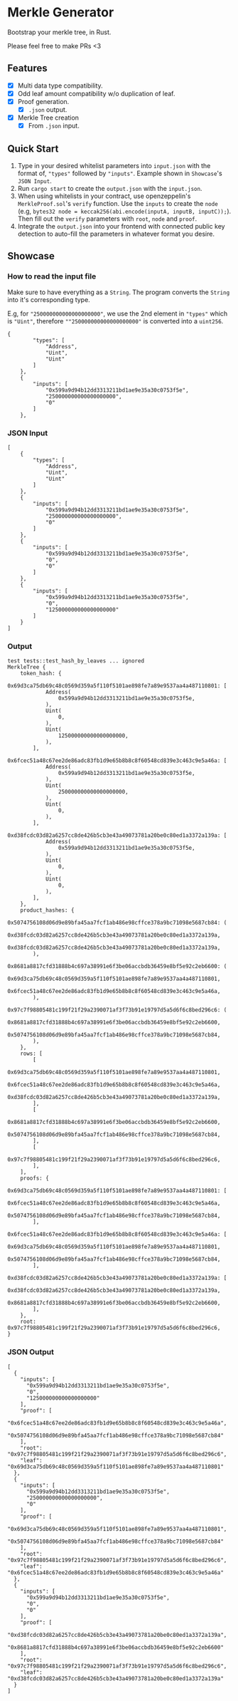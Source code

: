 # Merkle Generator

Bootstrap your merkle tree, in Rust.

Please feel free to make PRs <3

## Features

- [x] Multi data type compatibility.
- [x] Odd leaf amount compatibility w/o duplication of leaf.
- [x] Proof generation.
  - [x] `.json` output.
- [x] Merkle Tree creation
  - [x] From `.json` input.

## Quick Start

1. Type in your desired whitelist parameters into `input.json` with the format of, `"types"` followed by `"inputs"`. Example shown in `Showcase`'s `JSON Input`.
2. Run `cargo start` to create the `output.json` with the `input.json`.
3. When using whitelists in your contract, use openzeppelin's `MerkleProof.sol`'s `verify` function. Use the `inputs` to create the `node` (e.g, `bytes32 node = keccak256(abi.encode(inputA, inputB, inputC));`). Then fill out the `verify` parameters with `root`, `node` and `proof`.
4. Integrate the `output.json` into your frontend with connected public key detection to auto-fill the parameters in whatever format you desire.

## Showcase

### How to read the input file

Make sure to have everything as a `String`. The program converts the `String` into it's corresponding type.

E.g, for `"250000000000000000000"`, we use the 2nd element in `"types"` which is `"Uint"`, therefore `""250000000000000000000"` is converted into a `uint256`.

```
{
        "types": [
            "Address",
            "Uint",
            "Uint"
        ]
    },
    {
        "inputs": [
            "0x599a9d94b12dd3313211bd1ae9e35a30c0753f5e",
            "250000000000000000000",
            "0"
        ]
    },
```

### JSON Input

```
[
    {
        "types": [
            "Address",
            "Uint",
            "Uint"
        ]
    },
    {
        "inputs": [
            "0x599a9d94b12dd3313211bd1ae9e35a30c0753f5e",
            "250000000000000000000",
            "0"
        ]
    },
    {
        "inputs": [
            "0x599a9d94b12dd3313211bd1ae9e35a30c0753f5e",
            "0",
            "0"
        ]
    },
    {
        "inputs": [
            "0x599a9d94b12dd3313211bd1ae9e35a30c0753f5e",
            "0",
            "125000000000000000000"
        ]
    }
]
```

### Output

```
test tests::test_hash_by_leaves ... ignored
MerkleTree {
    token_hash: {
        0x69d3ca75db69c48c0569d359a5f110f5101ae898fe7a89e9537aa4a487110801: [
            Address(
                0x599a9d94b12dd3313211bd1ae9e35a30c0753f5e,
            ),
            Uint(
                0,
            ),
            Uint(
                125000000000000000000,
            ),
        ],
        0x6fcec51a48c67ee2de86adc83fb1d9e65b8b8c8f60548cd839e3c463c9e5a46a: [
            Address(
                0x599a9d94b12dd3313211bd1ae9e35a30c0753f5e,
            ),
            Uint(
                250000000000000000000,
            ),
            Uint(
                0,
            ),
        ],
        0xd38fcdc03d82a6257cc8de426b5cb3e43a49073781a20be0c80ed1a3372a139a: [
            Address(
                0x599a9d94b12dd3313211bd1ae9e35a30c0753f5e,
            ),
            Uint(
                0,
            ),
            Uint(
                0,
            ),
        ],
    },
    product_hashes: {
        0x5074756108d06d9e89bfa45aa7fcf1ab486e98cffce378a9bc71098e5687cb84: (
            0xd38fcdc03d82a6257cc8de426b5cb3e43a49073781a20be0c80ed1a3372a139a,
            0xd38fcdc03d82a6257cc8de426b5cb3e43a49073781a20be0c80ed1a3372a139a,
        ),
        0x8681a8817cfd31888b4c697a38991e6f3be06accbdb36459e8bf5e92c2eb6600: (
            0x69d3ca75db69c48c0569d359a5f110f5101ae898fe7a89e9537aa4a487110801,
            0x6fcec51a48c67ee2de86adc83fb1d9e65b8b8c8f60548cd839e3c463c9e5a46a,
        ),
        0x97c7f98805481c199f21f29a2390071af3f73b91e19797d5a5d6f6c8bed296c6: (
            0x8681a8817cfd31888b4c697a38991e6f3be06accbdb36459e8bf5e92c2eb6600,
            0x5074756108d06d9e89bfa45aa7fcf1ab486e98cffce378a9bc71098e5687cb84,
        ),
    },
    rows: [
        [
            0x69d3ca75db69c48c0569d359a5f110f5101ae898fe7a89e9537aa4a487110801,
            0x6fcec51a48c67ee2de86adc83fb1d9e65b8b8c8f60548cd839e3c463c9e5a46a,
            0xd38fcdc03d82a6257cc8de426b5cb3e43a49073781a20be0c80ed1a3372a139a,
        ],
        [
            0x8681a8817cfd31888b4c697a38991e6f3be06accbdb36459e8bf5e92c2eb6600,
            0x5074756108d06d9e89bfa45aa7fcf1ab486e98cffce378a9bc71098e5687cb84,
        ],
        [
            0x97c7f98805481c199f21f29a2390071af3f73b91e19797d5a5d6f6c8bed296c6,
        ],
    ],
    proofs: {
        0x69d3ca75db69c48c0569d359a5f110f5101ae898fe7a89e9537aa4a487110801: [
            0x6fcec51a48c67ee2de86adc83fb1d9e65b8b8c8f60548cd839e3c463c9e5a46a,
            0x5074756108d06d9e89bfa45aa7fcf1ab486e98cffce378a9bc71098e5687cb84,
        ],
        0x6fcec51a48c67ee2de86adc83fb1d9e65b8b8c8f60548cd839e3c463c9e5a46a: [
            0x69d3ca75db69c48c0569d359a5f110f5101ae898fe7a89e9537aa4a487110801,
            0x5074756108d06d9e89bfa45aa7fcf1ab486e98cffce378a9bc71098e5687cb84,
        ],
        0xd38fcdc03d82a6257cc8de426b5cb3e43a49073781a20be0c80ed1a3372a139a: [
            0xd38fcdc03d82a6257cc8de426b5cb3e43a49073781a20be0c80ed1a3372a139a,
            0x8681a8817cfd31888b4c697a38991e6f3be06accbdb36459e8bf5e92c2eb6600,
        ],
    },
    root: 0x97c7f98805481c199f21f29a2390071af3f73b91e19797d5a5d6f6c8bed296c6,
}
```

### JSON Output

```
[
  {
    "inputs": [
      "0x599a9d94b12dd3313211bd1ae9e35a30c0753f5e",
      "0",
      "125000000000000000000"
    ],
    "proof": [
      "0x6fcec51a48c67ee2de86adc83fb1d9e65b8b8c8f60548cd839e3c463c9e5a46a",
      "0x5074756108d06d9e89bfa45aa7fcf1ab486e98cffce378a9bc71098e5687cb84"
    ],
    "root": "0x97c7f98805481c199f21f29a2390071af3f73b91e19797d5a5d6f6c8bed296c6",
    "leaf": "0x69d3ca75db69c48c0569d359a5f110f5101ae898fe7a89e9537aa4a487110801"
  },
  {
    "inputs": [
      "0x599a9d94b12dd3313211bd1ae9e35a30c0753f5e",
      "250000000000000000000",
      "0"
    ],
    "proof": [
      "0x69d3ca75db69c48c0569d359a5f110f5101ae898fe7a89e9537aa4a487110801",
      "0x5074756108d06d9e89bfa45aa7fcf1ab486e98cffce378a9bc71098e5687cb84"
    ],
    "root": "0x97c7f98805481c199f21f29a2390071af3f73b91e19797d5a5d6f6c8bed296c6",
    "leaf": "0x6fcec51a48c67ee2de86adc83fb1d9e65b8b8c8f60548cd839e3c463c9e5a46a"
  },
  {
    "inputs": [
      "0x599a9d94b12dd3313211bd1ae9e35a30c0753f5e",
      "0",
      "0"
    ],
    "proof": [
      "0xd38fcdc03d82a6257cc8de426b5cb3e43a49073781a20be0c80ed1a3372a139a",
      "0x8681a8817cfd31888b4c697a38991e6f3be06accbdb36459e8bf5e92c2eb6600"
    ],
    "root": "0x97c7f98805481c199f21f29a2390071af3f73b91e19797d5a5d6f6c8bed296c6",
    "leaf": "0xd38fcdc03d82a6257cc8de426b5cb3e43a49073781a20be0c80ed1a3372a139a"
  }
]
```
